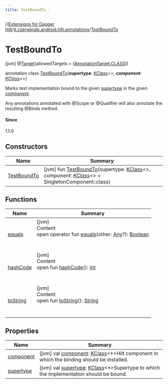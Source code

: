```yaml
---
title: TestBoundTo -
---
```

//[Extensions for Dagger Hilt](../../index.html)/[it.czerwinski.android.hilt.annotations](../index.html)/[TestBoundTo](index.html)



# TestBoundTo  
 [jvm] @[Target](https://kotlinlang.org/api/latest/jvm/stdlib/kotlin.annotation/-target/index.html)(allowedTargets = [[AnnotationTarget.CLASS](https://kotlinlang.org/api/latest/jvm/stdlib/kotlin.annotation/-annotation-target/-c-l-a-s-s/index.html)])  
  
annotation class [TestBoundTo](index.html)(**supertype**: [KClass](https://kotlinlang.org/api/latest/jvm/stdlib/kotlin.reflect/-k-class/index.html)<*>, **component**: [KClass](https://kotlinlang.org/api/latest/jvm/stdlib/kotlin.reflect/-k-class/index.html)<*>)

Marks test implementation bound to the given [supertype](supertype.html) in the given [component](component.html).



Any annotations annotated with @Scope or @Qualifier will also annotate the resulting @Binds method.



#### Since  


1.1.0

   


## Constructors  
  
|  Name|  Summary| 
|---|---|
| <a name="it.czerwinski.android.hilt.annotations/TestBoundTo/TestBoundTo/#kotlin.reflect.KClass[*]#kotlin.reflect.KClass[*]/PointingToDeclaration/"></a>[TestBoundTo](-test-bound-to.html)| <a name="it.czerwinski.android.hilt.annotations/TestBoundTo/TestBoundTo/#kotlin.reflect.KClass[*]#kotlin.reflect.KClass[*]/PointingToDeclaration/"></a> [jvm] fun [TestBoundTo](-test-bound-to.html)(supertype: [KClass](https://kotlinlang.org/api/latest/jvm/stdlib/kotlin.reflect/-k-class/index.html)<*>, component: [KClass](https://kotlinlang.org/api/latest/jvm/stdlib/kotlin.reflect/-k-class/index.html)<*> = SingletonComponent::class)   <br>


## Functions  
  
|  Name|  Summary| 
|---|---|
| <a name="kotlin/Any/equals/#kotlin.Any?/PointingToDeclaration/"></a>[equals](../-test-factory-method/index.html#%5Bkotlin%2FAny%2Fequals%2F%23kotlin.Any%3F%2FPointingToDeclaration%2F%5D%2FFunctions%2F499647441)| <a name="kotlin/Any/equals/#kotlin.Any?/PointingToDeclaration/"></a>[jvm]  <br>Content  <br>open operator fun [equals](../-test-factory-method/index.html#%5Bkotlin%2FAny%2Fequals%2F%23kotlin.Any%3F%2FPointingToDeclaration%2F%5D%2FFunctions%2F499647441)(other: [Any](https://kotlinlang.org/api/latest/jvm/stdlib/kotlin/-any/index.html)?): [Boolean](https://kotlinlang.org/api/latest/jvm/stdlib/kotlin/-boolean/index.html)  <br><br><br>
| <a name="kotlin/Any/hashCode/#/PointingToDeclaration/"></a>[hashCode](../-test-factory-method/index.html#%5Bkotlin%2FAny%2FhashCode%2F%23%2FPointingToDeclaration%2F%5D%2FFunctions%2F499647441)| <a name="kotlin/Any/hashCode/#/PointingToDeclaration/"></a>[jvm]  <br>Content  <br>open fun [hashCode](../-test-factory-method/index.html#%5Bkotlin%2FAny%2FhashCode%2F%23%2FPointingToDeclaration%2F%5D%2FFunctions%2F499647441)(): [Int](https://kotlinlang.org/api/latest/jvm/stdlib/kotlin/-int/index.html)  <br><br><br>
| <a name="kotlin/Any/toString/#/PointingToDeclaration/"></a>[toString](../-test-factory-method/index.html#%5Bkotlin%2FAny%2FtoString%2F%23%2FPointingToDeclaration%2F%5D%2FFunctions%2F499647441)| <a name="kotlin/Any/toString/#/PointingToDeclaration/"></a>[jvm]  <br>Content  <br>open fun [toString](../-test-factory-method/index.html#%5Bkotlin%2FAny%2FtoString%2F%23%2FPointingToDeclaration%2F%5D%2FFunctions%2F499647441)(): [String](https://kotlinlang.org/api/latest/jvm/stdlib/kotlin/-string/index.html)  <br><br><br>


## Properties  
  
|  Name|  Summary| 
|---|---|
| <a name="it.czerwinski.android.hilt.annotations/TestBoundTo/component/#/PointingToDeclaration/"></a>[component](component.html)| <a name="it.czerwinski.android.hilt.annotations/TestBoundTo/component/#/PointingToDeclaration/"></a> [jvm] val [component](component.html): [KClass](https://kotlinlang.org/api/latest/jvm/stdlib/kotlin.reflect/-k-class/index.html)<*>Hilt component in which the binding should be installed.   <br>
| <a name="it.czerwinski.android.hilt.annotations/TestBoundTo/supertype/#/PointingToDeclaration/"></a>[supertype](supertype.html)| <a name="it.czerwinski.android.hilt.annotations/TestBoundTo/supertype/#/PointingToDeclaration/"></a> [jvm] val [supertype](supertype.html): [KClass](https://kotlinlang.org/api/latest/jvm/stdlib/kotlin.reflect/-k-class/index.html)<*>Supertype to which the implementation should be bound.   <br>


